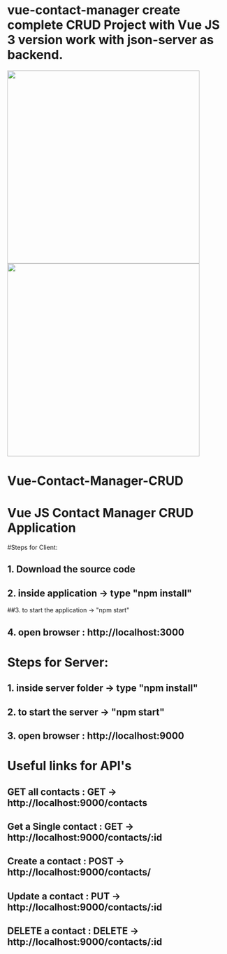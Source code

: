 # vue-contact-manager create complete CRUD Project with Vue JS 3 version work with json-server as backend.
<img width="440" src="https://user-images.githubusercontent.com/107538948/203376757-2162768c-bd8b-4067-9d52-092e8d8aafa6.png"><img width="440"  src="https://user-images.githubusercontent.com/107538948/203376816-1e22d65d-3a5a-4864-b9d5-7f94dee58b5d.png">

# Vue-Contact-Manager-CRUD
# Vue JS Contact Manager CRUD Application

#Steps for Client:
## 1. Download the source code
## 2. inside application -> type "npm install"
##3. to start the application -> "npm start"
## 4. open browser : http://localhost:3000
# Steps for Server:
## 1. inside server folder -> type "npm install"
## 2. to start the server -> "npm start"
## 3. open browser : http://localhost:9000
# Useful links for API's
## GET all contacts : GET -> http://localhost:9000/contacts

## Get a Single contact : GET -> http://localhost:9000/contacts/:id

## Create a contact : POST -> http://localhost:9000/contacts/

## Update a contact : PUT -> http://localhost:9000/contacts/:id
## DELETE a contact : DELETE -> http://localhost:9000/contacts/:id

